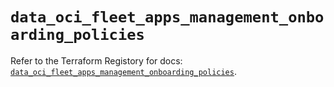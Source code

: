 # `data_oci_fleet_apps_management_onboarding_policies`

Refer to the Terraform Registory for docs: [`data_oci_fleet_apps_management_onboarding_policies`](https://registry.terraform.io/providers/oracle/oci/6.18.0/docs/data-sources/fleet_apps_management_onboarding_policies).
